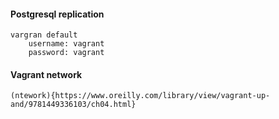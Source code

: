 #### Postgresql replication

    vargran default 
        username: vagrant
        password: vagrant
    
#### Vagrant network

    (ntework){https://www.oreilly.com/library/view/vagrant-up-and/9781449336103/ch04.html}